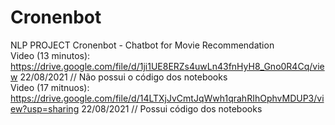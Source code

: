 # Cronenbot
NLP PROJECT
Cronenbot - Chatbot for Movie Recommendation  
Video (13 minutos): https://drive.google.com/file/d/1ji1UE8ERZs4uwLn43fnHyH8_Gno0R4Cq/view                              22/08/2021 // Não possui o código dos notebooks  
Video (17 mitnuos): https://drive.google.com/file/d/14LTXjJvCmtJqWwh1qrahRIhOphvMDUP3/view?usp=sharing                  22/08/2021 // Possui código dos notebooks

